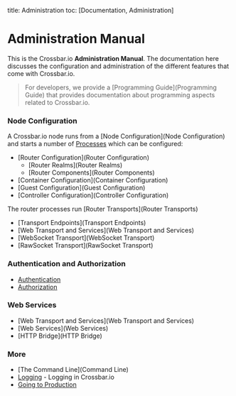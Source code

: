 title: Administration
toc: [Documentation, Administration]

# Administration Manual

This is the Crossbar.io **Administration Manual**. The documentation here discusses the configuration and administration of the different features that come with Crossbar.io.

> For developers, we provide a [Programming Guide](Programming Guide) that provides documentation about programming aspects related to Crossbar.io.

### Node Configuration

A Crossbar.io node runs from a [Node Configuration](Node Configuration) and starts a number of [Processes](Processes) which can be configured:

* [Router Configuration](Router Configuration)
    * [Router Realms](Router Realms)
    * [Router Components](Router Components)
* [Container Configuration](Container Configuration)
* [Guest Configuration](Guest Configuration)
* [Controller Configuration](Controller Configuration)

The router processes run [Router Transports](Router Transports)

* [Transport Endpoints](Transport Endpoints)
* [Web Transport and Services](Web Transport and Services)
* [WebSocket Transport](WebSocket Transport)
* [RawSocket Transport](RawSocket Transport)

### Authentication and Authorization

* [Authentication](Authentication)
* [Authorization](Authorization)

### Web Services

* [Web Transport and Services](Web Transport and Services)
* [Web Services](Web Services)
* [HTTP Bridge](HTTP Bridge)

### More

* [The Command Line](Command Line)
* [Logging](Logging) - Logging in Crossbar.io
* [Going to Production](Going-to-Production)
